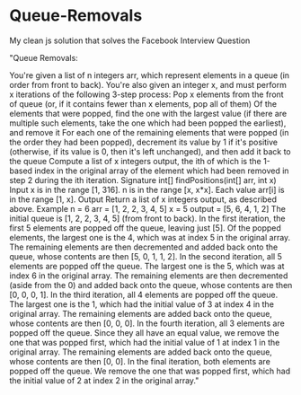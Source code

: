 # Queue-Removals
My clean js solution that solves the Facebook Interview Question


"Queue Removals:


You're given a list of n integers arr, which represent elements in a queue (in order from front to back). You're also given an integer x, and must perform x iterations of the following 3-step process:
Pop x elements from the front of queue (or, if it contains fewer than x elements, pop all of them)
Of the elements that were popped, find the one with the largest value (if there are multiple such elements, take the one which had been popped the earliest), and remove it
For each one of the remaining elements that were popped (in the order they had been popped), decrement its value by 1 if it's positive (otherwise, if its value is 0, then it's left unchanged), and then add it back to the queue
Compute a list of x integers output, the ith of which is the 1-based index in the original array of the element which had been removed in step 2 during the ith iteration.
Signature
int[] findPositions(int[] arr, int x)
Input
x is in the range [1, 316].
n is in the range [x, x*x].
Each value arr[i] is in the range [1, x].
Output
Return a list of x integers output, as described above.
Example
n = 6
arr = [1, 2, 2, 3, 4, 5]
x = 5
output = [5, 6, 4, 1, 2]
The initial queue is [1, 2, 2, 3, 4, 5] (from front to back).
In the first iteration, the first 5 elements are popped off the queue, leaving just [5]. Of the popped elements, the largest one is the 4, which was at index 5 in the original array. The remaining elements are then decremented and added back onto the queue, whose contents are then [5, 0, 1, 1, 2].
In the second iteration, all 5 elements are popped off the queue. The largest one is the 5, which was at index 6 in the original array. The remaining elements are then decremented (aside from the 0) and added back onto the queue, whose contents are then [0, 0, 0, 1].
In the third iteration, all 4 elements are popped off the queue. The largest one is the 1, which had the initial value of 3 at index 4 in the original array. The remaining elements are added back onto the queue, whose contents are then [0, 0, 0].
In the fourth iteration, all 3 elements are popped off the queue. Since they all have an equal value, we remove the one that was popped first, which had the initial value of 1 at index 1 in the original array. The remaining elements are added back onto the queue, whose contents are then [0, 0].
In the final iteration, both elements are popped off the queue. We remove the one that was popped first, which had the initial value of 2 at index 2 in the original array."
